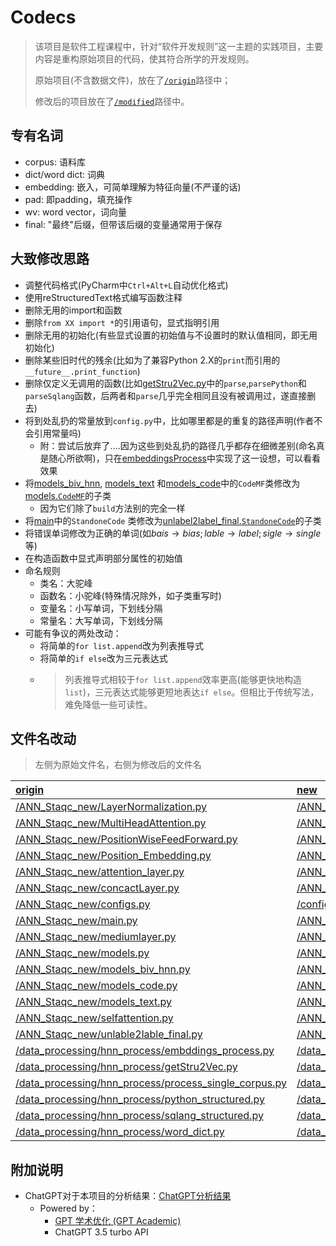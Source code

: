 # Codecs

> 该项目是软件工程课程中，针对“软件开发规则”这一主题的实践项目，主要内容是重构原始项目的代码，使其符合所学的开发规则。
>
> 原始项目(不含数据文件)，放在了[`/origin`](../origin/)路径中；
>
> 修改后的项目放在了[`/modified`](../modified/)路径中。

## 专有名词

* corpus: 语料库
* dict/word dict: 词典
* embedding: 嵌入，可简单理解为特征向量(不严谨的话)
* pad: 即padding，填充操作
* wv: word vector，词向量
* final: "最终"后缀，但带该后缀的变量通常用于保存

## 大致修改思路

* 调整代码格式(PyCharm中`Ctrl+Alt+L`自动优化格式)
* 使用reStructuredText格式编写函数注释
* 删除无用的import和函数
* 删除`from XX import *`的引用语句，显式指明引用
* 删除无用的初始化(有些显式设置的初始值与不设置时的默认值相同，即无用初始化)
* 删除某些旧时代的残余(比如为了兼容Python 2.X的`print`而引用的`__future__.print_function`)
* 删除仅定义无调用的函数(比如[getStru2Vec.py](./data_processing/hnn_process/getStru2Vec.py)中的`parse`,`parsePython`和`parseSqlang`函数，后两者和`parse`几乎完全相同且没有被调用过，遂直接删去)
* 将到处乱扔的常量放到`config.py`中，比如哪里都是的重复的路径声明(作者不会引用常量吗)
  * 附：尝试后放弃了....因为这些到处乱扔的路径几乎都存在细微差别(命名真是随心所欲啊)，只在[embeddingsProcess](data_processing/hnn_process/embeddingsProcess.py)中实现了这一设想，可以看看效果
* 将[models_biv_hnn](ANN_Staqc_new/models_biv_hnn.py), [models_text](ANN_Staqc_new/models_text.py)
  和[models_code](ANN_Staqc_new/models_code.py)中的`CodeMF`类修改为[models.`CodeMF`](ANN_Staqc_new/models.py)的子类
  * 因为它们除了`build`方法别的完全一样
* 将[main](ANN_Staqc_new/main.py)中的`StandoneCode`
  类修改为[unlabel2label_final.`StandoneCode`](ANN_Staqc_new/unlabel2label_final.py)的子类
* 将错误单词修改为正确的单词(如$bais\rightarrow bias;lable\rightarrow label;sigle\rightarrow single$等)
* 在构造函数中显式声明部分属性的初始值
* 命名规则
  * 类名：大驼峰
  * 函数名：小驼峰(特殊情况除外，如子类重写时)
  * 变量名：小写单词，下划线分隔
  * 常量名：大写单词，下划线分隔
* 可能有争议的两处改动：
  * 将简单的`for list.append`改为列表推导式
  * 将简单的`if else`改为三元表达式
  * > 列表推导式相较于`for list.append`效率更高(能够更快地构造`list`)，三元表达式能够更短地表达`if else`。但相比于传统写法，难免降低一些可读性。

## 文件名改动

> 左侧为原始文件名，右侧为修改后的文件名

| [origin](https://github.com/Steven-Zhl/SE_Exp_Specification/tree/origin)                                                                                                     | [new](https://github.com/Steven-Zhl/SE_Exp_Specification)                                                                                                             |
|:-----------------------------------------------------------------------------------------------------------------------------------------------------------------------------|:----------------------------------------------------------------------------------------------------------------------------------------------------------------------|
| [/ANN_Staqc_new/LayerNormalization.py](https://github.com/Steven-Zhl/SE_Exp_Specification/blob/origin/ANN_Staqc_new/LayerNormalization.py)                                   | [/ANN_Staqc_new/LayerNormalization.py](https://github.com/Steven-Zhl/SE_Exp_Specification/blob/new/ANN_Staqc_new/LayerNormalization.py)                               |
| [/ANN_Staqc_new/MultiHeadAttention.py](https://github.com/Steven-Zhl/SE_Exp_Specification/blob/origin/ANN_Staqc_new/MultiHeadAttention.py)                                   | [/ANN_Staqc_new/MultiHeadAttention.py](https://github.com/Steven-Zhl/SE_Exp_Specification/blob/new/ANN_Staqc_new/MultiHeadAttention.py)                               |
| [/ANN_Staqc_new/PositionWiseFeedForward.py](https://github.com/Steven-Zhl/SE_Exp_Specification/blob/origin/ANN_Staqc_new/PositionWiseFeedForward.py)                         | [/ANN_Staqc_new/PositionWiseFeedForward.py](https://github.com/Steven-Zhl/SE_Exp_Specification/blob/new/ANN_Staqc_new/PositionWiseFeedForward.py)                     |
| [/ANN_Staqc_new/Position_Embedding.py](https://github.com/Steven-Zhl/SE_Exp_Specification/blob/origin/ANN_Staqc_new/Position_Embedding.py)                                   | [/ANN_Staqc_new/PositionEmbedding.py](https://github.com/Steven-Zhl/SE_Exp_Specification/blob/new/ANN_Staqc_new/PositionEmbedding.py)                                 |
| [/ANN_Staqc_new/attention_layer.py](https://github.com/Steven-Zhl/SE_Exp_Specification/blob/origin/ANN_Staqc_new/attention_layer.py)                                         | [/ANN_Staqc_new/AttentionLayer.py](https://github.com/Steven-Zhl/SE_Exp_Specification/blob/new/ANN_Staqc_new/AttentionLayer.py)                                       |
| [/ANN_Staqc_new/concactLayer.py](https://github.com/Steven-Zhl/SE_Exp_Specification/blob/origin/ANN_Staqc_new/concactLayer.py)                                               | [/ANN_Staqc_new/ConcactLayer.py](https://github.com/Steven-Zhl/SE_Exp_Specification/blob/new/ANN_Staqc_new/ConcactLayer.py)                                           |
| [/ANN_Staqc_new/configs.py](https://github.com/Steven-Zhl/SE_Exp_Specification/blob/origin/ANN_Staqc_new/configs.py)                                                         | [/configs.py](https://github.com/Steven-Zhl/SE_Exp_Specification/blob/new/configs.py)                                                                                 |
| [/ANN_Staqc_new/main.py](https://github.com/Steven-Zhl/SE_Exp_Specification/blob/origin/ANN_Staqc_new/main.py)                                                               | [/ANN_Staqc_new/main.py](https://github.com/Steven-Zhl/SE_Exp_Specification/blob/new/ANN_Staqc_new/main.py)                                                           |
| [/ANN_Staqc_new/mediumlayer.py](https://github.com/Steven-Zhl/SE_Exp_Specification/blob/origin/ANN_Staqc_new/mediumlayer.py)                                                 | [/ANN_Staqc_new/MediumLayer.py](https://github.com/Steven-Zhl/SE_Exp_Specification/blob/new/ANN_Staqc_new/MediumLayer.py)                                             |
| [/ANN_Staqc_new/models.py](https://github.com/Steven-Zhl/SE_Exp_Specification/blob/origin/ANN_Staqc_new/models.py)                                                           | [/ANN_Staqc_new/models.py](https://github.com/Steven-Zhl/SE_Exp_Specification/blob/new/ANN_Staqc_new/models.py)                                                       |
| [/ANN_Staqc_new/models_biv_hnn.py](https://github.com/Steven-Zhl/SE_Exp_Specification/blob/origin/ANN_Staqc_new/models_biv_hnn.py)                                           | [/ANN_Staqc_new/models_biv_hnn.py](https://github.com/Steven-Zhl/SE_Exp_Specification/blob/new/ANN_Staqc_new/models_biv_hnn.py)                                       |
| [/ANN_Staqc_new/models_code.py](https://github.com/Steven-Zhl/SE_Exp_Specification/blob/origin/ANN_Staqc_new/models_code.py)                                                 | [/ANN_Staqc_new/models_code.py](https://github.com/Steven-Zhl/SE_Exp_Specification/blob/new/ANN_Staqc_new/models_code.py)                                             |
| [/ANN_Staqc_new/models_text.py](https://github.com/Steven-Zhl/SE_Exp_Specification/blob/origin/ANN_Staqc_new/models_text.py)                                                 | [/ANN_Staqc_new/models_text.py](https://github.com/Steven-Zhl/SE_Exp_Specification/blob/new/ANN_Staqc_new/models_text.py)                                             |
| [/ANN_Staqc_new/selfattention.py](https://github.com/Steven-Zhl/SE_Exp_Specification/blob/origin/ANN_Staqc_new/selfattention.py)                                             | [/ANN_Staqc_new/SelfAttention.py](https://github.com/Steven-Zhl/SE_Exp_Specification/blob/new/ANN_Staqc_new/SelfAttention.py)                                         |
| [/ANN_Staqc_new/unlable2lable_final.py](https://github.com/Steven-Zhl/SE_Exp_Specification/blob/origin/ANN_Staqc_new/unlable2lable_final.py)                                 | [/ANN_Staqc_new/unlabel2label_final.py](https://github.com/Steven-Zhl/SE_Exp_Specification/blob/new/ANN_Staqc_new/unlable2lable_final.py)                             |
| [/data_processing/hnn_process/embddings_process.py](https://github.com/Steven-Zhl/SE_Exp_Specification/blob/origin/data_processing/hnn_process/embddings_process.py)         | [/data_processing/hnn_process/embeddingsProcess.py](https://github.com/Steven-Zhl/SE_Exp_Specification/blob/new/data_processing/hnn_process/embeddingsProcess.py)     |
| [/data_processing/hnn_process/getStru2Vec.py](https://github.com/Steven-Zhl/SE_Exp_Specification/blob/origin/data_processing/hnn_process/getStru2Vec.py)                     | [/data_processing/hnn_process/getStru2Vec.py](https://github.com/Steven-Zhl/SE_Exp_Specification/blob/new/data_processing/hnn_process/getStru2Vec.py)                 |
| [/data_processing/hnn_process/process_single_corpus.py](https://github.com/Steven-Zhl/SE_Exp_Specification/blob/origin/data_processing/hnn_process/process_single_corpus.py) | [/data_processing/hnn_process/processSingleCorpus.py](https://github.com/Steven-Zhl/SE_Exp_Specification/blob/new/data_processing/hnn_process/processSingleCorpus.py) |
| [/data_processing/hnn_process/python_structured.py](https://github.com/Steven-Zhl/SE_Exp_Specification/blob/origin/data_processing/hnn_process/python_structured.py)         | [/data_processing/hnn_process/pythonStructured.py](https://github.com/Steven-Zhl/SE_Exp_Specification/blob/new/data_processing/hnn_process/pythonStructured.py)       |
| [/data_processing/hnn_process/sqlang_structured.py](https://github.com/Steven-Zhl/SE_Exp_Specification/blob/origin/data_processing/hnn_process/sqlang_structured.py)         | [/data_processing/hnn_process/sqlangStructured.py](https://github.com/Steven-Zhl/SE_Exp_Specification/blob/new/data_processing/hnn_process/sqlangStructured.py)       |
| [/data_processing/hnn_process/word_dict.py](https://github.com/Steven-Zhl/SE_Exp_Specification/blob/origin/data_processing/hnn_process/word_dict.py)                         | [/data_processing/hnn_process/wordDict.py](https://github.com/Steven-Zhl/SE_Exp_Specification/blob/new/data_processing/hnn_process/wordDict.py)                       |

## 附加说明

* ChatGPT对于本项目的分析结果：[ChatGPT分析结果](./ChatGPT分析报告.md)
  * Powered by：
    * [GPT 学术优化 (GPT Academic)](https://github.com/binary-husky/gpt_academic)
    * ChatGPT 3.5 turbo API
